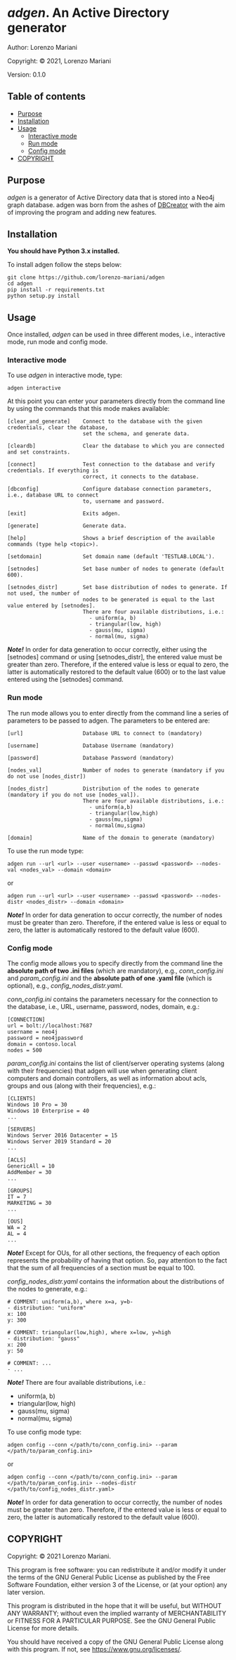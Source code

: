 # _adgen_. An Active Directory generator

Author: Lorenzo Mariani

Copyright: © 2021, Lorenzo Mariani

Version: 0.1.0

## Table of contents

- [Purpose](#Purpose)
- [Installation](#Installation)
- [Usage](#Usage)
    - [Interactive mode](#Interactive-mode)
    - [Run mode](#Run-mode)
    - [Config mode](#Config-mode)
- [COPYRIGHT](#COPYRIGHT)

## Purpose

_adgen_ is a generator of Active Directory data that is stored into a Neo4j graph database. adgen was born from the ashes of [DBCreator](https://github.com/BloodHoundAD/BloodHound-Tools) with the aim of improving the program and adding new features.

## Installation

**You should have Python 3.x installed.**

To install adgen follow the steps below:

    git clone https://github.com/lorenzo-mariani/adgen
    cd adgen
    pip install -r requirements.txt
    python setup.py install

## Usage

Once installed, _adgen_ can be used in three different modes, i.e., interactive mode, run mode and config mode.

### Interactive mode

To use _adgen_ in interactive mode, type:

    adgen interactive

At this point you can enter your parameters directly from the command line by using the commands that this mode makes available:

    [clear_and_generate]    Connect to the database with the given credentials, clear the database,
                            set the schema, and generate data.
    
    [cleardb]               Clear the database to which you are connected  and set constraints.
    
    [connect]               Test connection to the database and verify credentials. If everything is
                            correct, it connects to the database.
    
    [dbconfig]              Configure database connection parameters, i.e., database URL to connect
                            to, username and password.
    
    [exit]                  Exits adgen.
    
    [generate]              Generate data.
    
    [help]                  Shows a brief description of the available commands (type help <topic>).
    
    [setdomain]             Set domain name (default 'TESTLAB.LOCAL').
    
    [setnodes]              Set base number of nodes to generate (default 600).
    
    [setnodes_distr]        Set base distribution of nodes to generate. If not used, the number of
                            nodes to be generated is equal to the last value entered by [setnodes].
                            There are four available distributions, i.e.:
                              - uniform(a, b)
                              - triangular(low, high)
                              - gauss(mu, sigma)
                              - normal(mu, sigma)

**_Note!_** In order for data generation to occur correctly, either using the [setnodes] command or using [setnodes_distr], the entered value must be greater than zero. Therefore, if the entered value is less or equal to zero, the latter is automatically restored to the default value (600) or to the last value entered using the [setnodes] command.

### Run mode

The run mode allows you to enter directly from the command line a series of parameters to be passed to adgen. The parameters to be entered are:

    [url]                   Database URL to connect to (mandatory)

    [username]              Database Username (mandatory)

    [password]              Database Password (mandatory)

    [nodes_val]             Number of nodes to generate (mandatory if you do not use [nodes_distr])
    
    [nodes_distr]           Distribution of the nodes to generate (mandatory if you do not use [nodes_val]).
                            There are four available distributions, i.e.:
                              - uniform(a,b)
                              - triangular(low,high)
                              - gauss(mu,sigma)
                              - normal(mu,sigma)
    
    [domain]                Name of the domain to generate (mandatory)
    
To use the run mode type:

    adgen run --url <url> --user <username> --passwd <password> --nodes-val <nodes_val> --domain <domain>

or

    adgen run --url <url> --user <username> --passwd <password> --nodes-distr <nodes_distr> --domain <domain>
  
**_Note!_** In order for data generation to occur correctly, the number of nodes must be greater than zero. Therefore, if the entered value is less or equal to zero, the latter is automatically restored to the default value (600).

### Config mode

The config mode allows you to specify directly from the command line the **absolute path of two .ini files** (which are mandatory), e.g., _conn_config.ini_ and _param_config.ini_ and the **absolute path of one .yaml file** (which is optional), e.g., _config_nodes_distr.yaml_.

_conn_config.ini_ contains the parameters necessary for the connection to the database, i.e., URL, username, password, nodes, domain, e.g.:

    [CONNECTION]
    url = bolt://localhost:7687
    username = neo4j
    password = neo4jpassword
    domain = contoso.local
    nodes = 500   

_param_config.ini_ contains the list of client/server operating systems (along with their frequencies) that adgen will use when generating client computers and domain controllers, as well as information about acls, groups and ous (along with their frequencies), e.g.:

    [CLIENTS]
    Windows 10 Pro = 30
    Windows 10 Enterprise = 40
    ...

    [SERVERS]
    Windows Server 2016 Datacenter = 15
    Windows Server 2019 Standard = 20
    ...
    
    [ACLS]
    GenericAll = 10
    AddMember = 30
    ...

    [GROUPS]
    IT = 7
    MARKETING = 30
    ...

    [OUS]
    WA = 2
    AL = 4
    ...

**_Note!_** Except for OUs, for all other sections, the frequency of each option represents the probability of having that option. So, pay attention to the fact that the sum of all frequencies of a section must be equal to 100.

_config_nodes_distr.yaml_ contains the information about the distributions of the nodes to generate, e.g.:

    # COMMENT: uniform(a,b), where x=a, y=b-
    - distribution: "uniform"
    x: 100
    y: 300

    # COMMENT: triangular(low,high), where x=low, y=high
    - distribution: "gauss"
    x: 200
    y: 50

    # COMMENT: ...
    - ...

**_Note!_** There are four available distributions, i.e.:
- uniform(a, b)
- triangular(low, high)
- gauss(mu, sigma)
- normal(mu, sigma)

To use config mode type:

    adgen config --conn </path/to/conn_config.ini> --param </path/to/param_config.ini>

or

    adgen config --conn </path/to/conn_config.ini> --param </path/to/param_config.ini> --nodes-distr </path/to/config_nodes_distr.yaml>

**_Note!_** In order for data generation to occur correctly, the number of nodes must be greater than zero. Therefore, if the entered value is less or equal to zero, the latter is automatically restored to the default value (600).

## COPYRIGHT

Copyright: © 2021 Lorenzo Mariani.

This program is free software: you can redistribute it and/or modify it under the terms of the GNU General Public License as published by the Free Software Foundation, either version 3 of the License, or (at your option) any later version.

This program is distributed in the hope that it will be useful, but WITHOUT ANY WARRANTY; without even the implied warranty of MERCHANTABILITY or FITNESS FOR A PARTICULAR PURPOSE. See the GNU General Public License for more details.

You should have received a copy of the GNU General Public License along with this program. If not, see https://www.gnu.org/licenses/.
